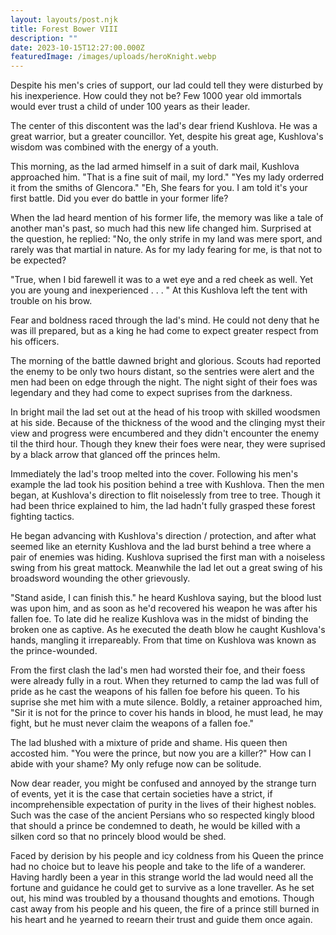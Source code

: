 ```yaml
---
layout: layouts/post.njk
title: Forest Bower VIII
description: ""
date: 2023-10-15T12:27:00.000Z
featuredImage: /images/uploads/heroKnight.webp
---
```


Despite his men's cries of support, our lad could tell they were disturbed by his inexperience. How could they not be? Few 1000 year old immortals would ever trust a child of under 100 years as their leader. 

The center of this discontent was the lad's dear friend Kushlova. He was a great warrior, but a greater councillor. Yet, despite his great age, Kushlova's wisdom was combined with the energy of a youth.

This morning, as the lad armed himself in a suit of dark mail, Kushlova approached him. "That is a fine suit of mail, my lord."
"Yes my lady orderred it from the smiths of Glencora."
"Eh, She fears for you. I am told it's your first battle. Did you ever do battle in your former life?

When the lad heard mention of his former life, the memory was like a tale of another man's past, so much had this new life changed him. Surprised at the question, he replied: "No, the only strife in my land was mere sport, and rarely was that martial in nature. As for my lady fearing for me, is that not to be expected?

"True, when I bid farewell it was to a wet eye and a red cheek as well. Yet you are young and inexperienced . . . " At this Kushlova left the tent with trouble on his brow.

Fear and boldness raced through the lad's mind. He could not deny that he was ill prepared, but as a king he had come to expect greater respect from his officers.

The morning of the battle dawned bright and glorious. Scouts had reported the enemy to be only two hours distant, so the sentries were alert and the men had been on edge through the night. The night sight of their foes was legendary and they had come to expect suprises from the darkness.

In bright mail the lad set out at the head of his troop with skilled woodsmen at his side. Because of the thickness of the wood and the clinging myst their view and progress were encumbered and they didn't encounter the enemy til the third hour. Though they knew their foes were near, they were suprised by a black arrow that glanced off the princes helm.

Immediately the lad's troop melted into the cover. Following his men's example the lad took his position behind a tree with Kushlova. Then the men began, at Kushlova's direction to flit noiselessly from tree to tree. Though it had been thrice explained to him, the lad hadn't fully grasped these forest fighting tactics.

He began advancing with Kushlova's direction / protection, and after what seemed like an eternity Kushlova and the lad burst behind a tree where a pair of enemies was hiding. Kushlova suprised the first man with a noiseless swing from his great mattock. Meanwhile the lad let out a great swing of his broadsword wounding the other grievously. 

"Stand aside, I can finish this." he heard Kushlova saying, but the blood lust was upon him, and as soon as he'd recovered his weapon he was after his fallen foe. To late did he realize Kushlova was in the midst of binding the broken one as captive. As he executed the death blow he caught Kushlova's hands, mangling it irrepareably. From that time on Kushlova was known as the prince-wounded.

From the first clash the lad's men had worsted their foe, and their foess were already fully in a rout. When they returned to camp the lad was full of pride as he cast the weapons of his fallen foe before his queen. To his suprise she met him with a mute silence. Boldly, a retainer approached him, "Sir it is not for the prince to cover his hands in blood, he must lead, he may fight, but he must never claim the weapons of a fallen foe."

The lad blushed with a mixture of pride and shame. His queen then accosted him. "You were the prince, but now you are a killer?" How can I abide with your shame? My only refuge now can be solitude.

Now dear reader, you might be confused and annoyed by the strange turn of events, yet it is the case that certain societies have a strict, if incomprehensible expectation of purity in the lives of their highest nobles. Such was the case of the ancient Persians who so respected kingly blood that should a prince be condemned to death, he would be killed with a silken cord so that no princely blood would be shed.

Faced by derision by his people and icy coldness from his Queen the prince had no choice but to leave his people and take to the life of a wanderer. Having hardly been a year in this strange world the lad would need all the fortune and guidance he could get to survive as a lone traveller. As he set out, his mind was troubled by a thousand thoughts and emotions. Though cast away from his people and his queen, the fire of a prince still burned in his heart and he yearned to reearn their trust and guide them once again. 
